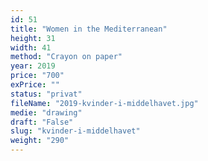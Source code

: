 ```yaml
---
id: 51
title: "Women in the Mediterranean"
height: 31
width: 41
method: "Crayon on paper"
year: 2019
price: "700"
exPrice: ""
status: "privat"
fileName: "2019-kvinder-i-middelhavet.jpg"
medie: "drawing"
draft: "False"
slug: "kvinder-i-middelhavet"
weight: "290"
---
```

